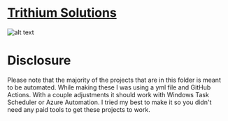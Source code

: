 # <ins>**Trithium Solutions**<ins>

![alt text](https://media.licdn.com/dms/image/C4E0BAQGDMksu6hPR4A/company-logo_200_200/0/1528226910847?e=2147483647&v=beta&t=6tGpwPN2XoGGsb8MZlKhROptAkC2ZOvLE3tmIRgkzBU)
 
# **Disclosure**

Please note that the majority of the projects that are in this folder is meant to be automated. While making these I was using a yml file and GitHub Actions.
With a couple adjustments it should work with Windows Task Scheduler or Azure Automation. 
I tried my best to make it so you didn't need any paid tools to get these projects to work.
